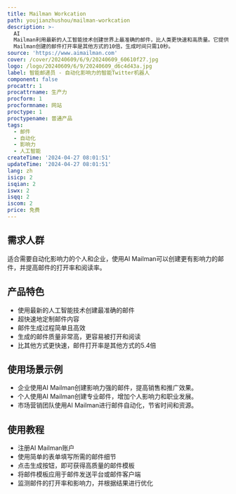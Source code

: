 ```yaml
---
title: Mailman Workcation
path: youjianzhushou/mailman-workcation
description: >-
  AI
  Mailman利用最新的人工智能技术创建世界上最准确的邮件，比人类更快速和高质量。它提供简单的用户界面，能够创建世界上最强大的邮件模板，打开率更高。使用AI
  Mailman创建的邮件打开率是其他方式的10倍，生成时间只需10秒。
source: 'https://www.aimailman.com'
cover: /cover/20240609/6/9/20240609_60610f27.jpg
logo: /logo/20240609/6/9/20240609_d6c4d43a.jpg
label: 智能邮递员 - 自动化影响力的智能Twitter机器人
component: false
procattr: 1
procattrname: 生产力
procform: 1
procformname: 网站
proctype: 1
proctypename: 普通产品
tags:
  - 邮件
  - 自动化
  - 影响力
  - 人工智能
createTime: '2024-04-27 08:01:51'
updateTime: '2024-04-27 08:01:51'
lang: zh
isicp: 2
isqian: 2
iswx: 2
isqq: 2
iscom: 2
price: 免费
---
```




## 需求人群
适合需要自动化影响力的个人和企业，使用AI Mailman可以创建更有影响力的邮件，并提高邮件的打开率和阅读率。

## 产品特色
* 使用最新的人工智能技术创建最准确的邮件
* 超快速地定制邮件内容
* 邮件生成过程简单且高效
* 生成的邮件质量非常高，更容易被打开和阅读
* 比其他方式更快速，邮件打开率是其他方式的5.4倍

## 使用场景示例
* 企业使用AI Mailman创建影响力强的邮件，提高销售和推广效果。
* 个人使用AI Mailman创建专业邮件，增加个人影响力和职业发展。
* 市场营销团队使用AI Mailman进行邮件自动化，节省时间和资源。

## 使用教程
* 注册AI Mailman账户
* 使用简单的表单填写所需的邮件细节
* 点击生成按钮，即可获得高质量的邮件模板
* 将邮件模板应用于邮件发送平台或邮件客户端
* 监测邮件的打开率和影响力，并根据结果进行优化

  
